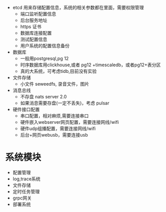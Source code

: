 - etcd 用来存储配置信息，系统的相关参数都在里面，需要权限管理
    - 端口监听配置信息
    - 后台服务地址
    - https 证书
    - 数据库连接配置
    - 测试配置信息
    - 用户系统的配置信息备份
- 数据库
    - 一般用postgresql,pg 12
    - 时序数据库用clickhouse,或者  pg12 +timescaledb，或者pg12+表分区
    - 真的大系统，可考虑tidb,目前没有实验
- 文件存储
    - 小文件 seweedfs, 录音文件，图片
- 消息总线
    - 不存盘 nats server 2.0
    - 如果消息需要存盘(一定不丢失)，考虑 pulsar
- 硬件接口配置
    - 串口配置，相对麻烦,需要连接串口
    - 硬件嵌入webserver网页配置，需要连接网线/wifi
    - 硬件udp组播配置，需要连接网线/wifi
    - 后台+网页webusb，需要连接usb



# 系统模块

- 配置管理
- log,trace系统
- 文件存储
- 定时任务管理
- grpc网关
- 部署系统
